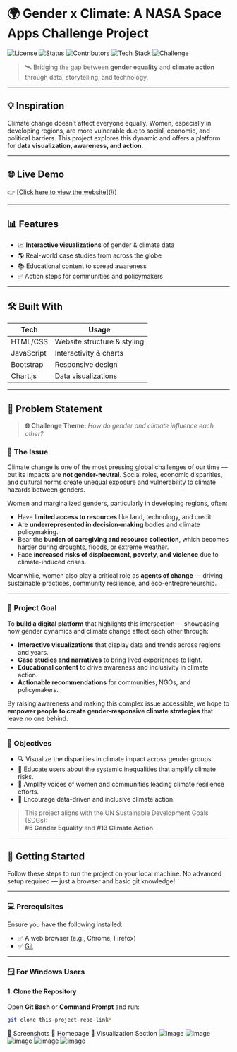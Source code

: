 # 🌍 Gender x Climate: A NASA Space Apps Challenge Project

![License](https://img.shields.io/badge/license-MIT-green)
![Status](https://img.shields.io/badge/status-Active-blue)
![Contributors](https://img.shields.io/badge/contributors-3-orange)
![Tech Stack](https://img.shields.io/badge/tech-HTML%2FCSS%20%7C%20JS%20%7C%20Bootstrap%20%7C%20Chart.js-blueviolet)
![Challenge](https://img.shields.io/badge/NASA-Space%20Apps%20Challenge-ff69b4)

> 🛰️ Bridging the gap between **gender equality** and **climate action** through data, storytelling, and technology.

---

## 💡 Inspiration

Climate change doesn’t affect everyone equally. Women, especially in developing regions, are more vulnerable due to social, economic, and political barriers. This project explores this dynamic and offers a platform for **data visualization, awareness, and action**.

---

## 🌐 Live Demo

👉 [[Click here to view the website](https://sync-space1.netlify.app/)](#)  

---

## 📊 Features

- 📈 **Interactive visualizations** of gender & climate data  
- 🌎 Real-world case studies from across the globe  
- 📚 Educational content to spread awareness  
- ✅ Action steps for communities and policymakers  

---

## 🛠️ Built With

| Tech         | Usage                         |
|--------------|-------------------------------|
| HTML/CSS     | Website structure & styling   |
| JavaScript   | Interactivity & charts        |
| Bootstrap    | Responsive design             |
| Chart.js     | Data visualizations           |

---

## 📌 Problem Statement

> **🌐 Challenge Theme:** *How do gender and climate influence each other?*

### 🧩 The Issue

Climate change is one of the most pressing global challenges of our time — but its impacts are **not gender-neutral**. Social roles, economic disparities, and cultural norms create unequal exposure and vulnerability to climate hazards between genders.

Women and marginalized genders, particularly in developing regions, often:

- Have **limited access to resources** like land, technology, and credit.
- Are **underrepresented in decision-making** bodies and climate policymaking.
- Bear the **burden of caregiving and resource collection**, which becomes harder during droughts, floods, or extreme weather.
- Face **increased risks of displacement, poverty, and violence** due to climate-induced crises.

Meanwhile, women also play a critical role as **agents of change** — driving sustainable practices, community resilience, and eco-entrepreneurship.

---

### 🎯 Project Goal

To **build a digital platform** that highlights this intersection — showcasing how gender dynamics and climate change affect each other through:

- **Interactive visualizations** that display data and trends across regions and years.  
- **Case studies and narratives** to bring lived experiences to light.  
- **Educational content** to drive awareness and inclusivity in climate action.  
- **Actionable recommendations** for communities, NGOs, and policymakers.

By raising awareness and making this complex issue accessible, we hope to **empower people to create gender-responsive climate strategies** that leave no one behind.

---

### 🧭 Objectives

- 🔍 Visualize the disparities in climate impact across gender groups.  
- 💬 Educate users about the systemic inequalities that amplify climate risks.  
- 📢 Amplify voices of women and communities leading climate resilience efforts.  
- 🚀 Encourage data-driven and inclusive climate action.

> This project aligns with the UN Sustainable Development Goals (SDGs):  
> **#5 Gender Equality** and **#13 Climate Action**.

---

## 🚀 Getting Started

Follow these steps to run the project on your local machine. No advanced setup required — just a browser and basic git knowledge!

---

### 💻 Prerequisites

Ensure you have the following installed:

- ✅ A web browser (e.g., Chrome, Firefox)
- ✅ [Git](https://git-scm.com/downloads)

---

### 🪟 For Windows Users

#### 1. **Clone the Repository**

Open **Git Bash** or **Command Prompt** and run:

```bash
git clone this-project-repo-link*
```



📸 Screenshots
🔸 Homepage
🔸 Visualization Section
![image](https://github.com/user-attachments/assets/5a19a30d-c0e9-43bc-a305-605c28673815)
![image](https://github.com/user-attachments/assets/8c761d7e-ee57-48d4-ac6b-ec6a6dec105f)
![image](https://github.com/user-attachments/assets/c184138c-d214-485b-940f-3b5d4a73e8a9)
![image](https://github.com/user-attachments/assets/c7a1122e-82e6-40f0-bfd0-e2124ae3d809)
![image](https://github.com/user-attachments/assets/f3d37e05-29c6-4d6e-ab69-9b97e6830c35)





